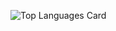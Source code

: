 

![Top Languages Card](https://github-readme-stats.vercel.app/api/top-langs/?username=kingorianderson&layout=compact)


<!---
kingorianderson/kingorianderson is a ✨ special ✨ repository because its `README.md` (this file) appears on your GitHub profile.
You can click the Preview link to take a look at your changes.
--->
